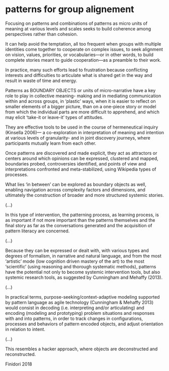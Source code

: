 # patterns for group alignement  

Focusing on patterns and combinations of patterns as micro units of meaning at various levels and scales seeks to build coherence among perspectives rather than cohesion. 

It can help avoid the temptation, all too frequent when groups with multiple identities come together to cooperate on complex issues, to seek alignment on vision, values, priorities, or vocabularies—or in other words, to build complete stories meant to guide cooperation—as a preamble to their work. 

In practice, many such efforts lead to frustration because conflicting interests and difficulties to articulate what is shared get in the way and result in waste of time and energy. 

Patterns as BOUNDARY OBJECTS or units of micro-narrative have a key role to play in collective meaning- making and in mediating communication within and across groups, in ‘plastic’ ways, when it is easier to reflect on smaller elements of a bigger picture, than on a one-piece story or model from which the individual parts are more difficult to apprehend, and which may elicit ‘take-it or leave-it’ types of attitudes. 

They are effective tools to be used in the course of hermeneutical inquiry (Kinsella 2006)— a co-exploration in interpretation of meaning and intention at various levels of granularity- and in joint discovery journeys, where participants mutually learn from each other. 

Once patterns are discovered and made explicit, they act as attractors or centers around which opinions can be expressed, clustered and mapped, boundaries probed, controversies identified, and points of view and interpretations confronted and meta-stabilized, using Wikipedia types of processes. 

What lies ‘in between’ can be explored as boundary objects as well, enabling navigation across complexity factors and dimensions, and ultimately the construction of broader and more structured systemic stories.

(...)

In this type of intervention, the patterning process, as learning process, is as important if not more important than the patterns themselves and the final story as far as the conversations generated and the acquisition of pattern literacy are concerned.

(...)

Because they can be expressed or dealt with, with various types and degrees of formalism, in narrative and natural language, and from the most ‘artistic’ mode (low cognition driven mastery of the art) to the most ‘scientific’ (using reasoning and thorough systematic methods), patterns have the potential not only to become systemic intervention tools, but also systemic research tools, as suggested by Cunningham and Mehaffy (2013).

(...)

In practical terms, purpose-seeking/context-adaptive modeling supported by pattern language as agile technology (Cunningham & Mehaffy 2013) would consist in decoding (i.e. interpreting and/or articulating) and encoding (modeling and prototyping) problem situations and responses with and into patterns, in order to track changes in configurations, processes and behaviors of pattern encoded objects, and adjust orientation in relation to intent.

(...)

This resembles a hacker approach, where objects are deconstructed and reconstructed.


Finidori 2018
